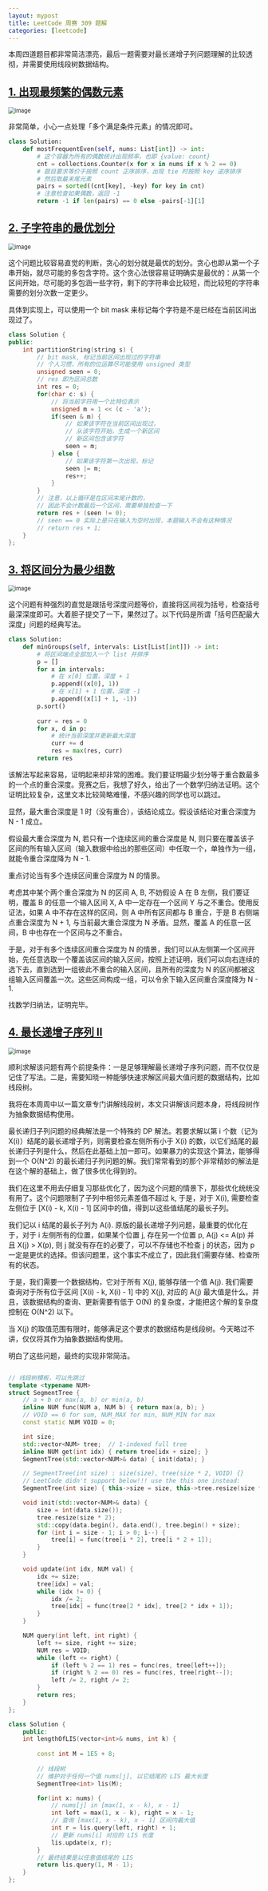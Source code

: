 ```yaml
---
layout: mypost
title: LeetCode 周赛 309 题解
categories: [leetcode]
---
```


本周四道题目都非常简洁漂亮，最后一题需要对最长递增子列问题理解的比较透彻，并需要使用线段树数据结构。

## [1. 出现最频繁的偶数元素](https://leetcode.cn/problems/most-frequent-even-element/)

<img src="../../posts/2022-leetcode/lc-wk-310-p1.png" alt="image" style="zoom:80%;" />

非常简单，小心一点处理「多个满足条件元素」的情况即可。

```py
class Solution:
    def mostFrequentEven(self, nums: List[int]) -> int:
        # 这个容器为所有的偶数统计出现频率，也即 {value: count}
        cnt = collections.Counter(x for x in nums if x % 2 == 0)
        # 题目要求等价于按照 count 正序排序，出现 tie 时按照 key 逆序排序
        # 然后取最末尾元素
        pairs = sorted((cnt[key], -key) for key in cnt)
        # 注意检查如果偶数，返回 -1
        return -1 if len(pairs) == 0 else -pairs[-1][1]
```

## [2. 子字符串的最优划分](https://leetcode.cn/problems/optimal-partition-of-string/)

<img src="../../posts/2022-leetcode/lc-wk-310-p2.png" alt="image" style="zoom:80%;" />

这个问题比较容易直觉的判断，贪心的划分就是最优的划分。贪心也即从第一个子串开始，就尽可能的多包含字符。这个贪心法很容易证明确实是最优的：从第一个区间开始，尽可能的多包涵一些字符，剩下的字符串会比较短，而比较短的字符串需要的划分次数一定更少。

具体到实现上，可以使用一个 bit mask 来标记每个字符是不是已经在当前区间出现过了。

```cpp
class Solution {
public:
    int partitionString(string s) {
        // bit mask, 标记当前区间出现过的字符串
        // 个人习惯，所有的位运算尽可能使用 unsigned 类型
        unsigned seen = 0;
        // res 即为区间总数
        int res = 0;
        for(char c: s) {
            // 将当前字符用一个比特位表示
            unsigned m = 1 << (c - 'a');
            if(seen & m) {
                // 如果该字符在当前区间出现过，
                // 从该字符开始，生成一个新区间
                // 新区间包含该字符
                seen = m;
            } else {
                // 如果该字符第一次出现，标记
                seen |= m;
                res++;
            }
        }
        // 注意，以上循环是在区间末尾计数的，
        // 因此不会计数最后一个区间，需要单独检查一下
        return res + (seen != 0);
        // seen == 0 实际上是只在输入为空时出现，本题输入不会有这种情况
        // return res + 1;
    }
};
```

## [3. 将区间分为最少组数](https://leetcode.cn/problems/divide-intervals-into-minimum-number-of-groups/)

<img src="../../posts/2022-leetcode/lc-wk-310-p3.png" alt="image" style="zoom:80%;" />

这个问题有种强烈的直觉是跟括号深度问题等价，直接将区间视为括号，检查括号最深深度即可。大着胆子提交了一下，果然过了。以下代码是所谓「括号匹配最大深度」问题的经典写法。

```py
class Solution:
    def minGroups(self, intervals: List[List[int]]) -> int:
        # 将区间端点全部加入一个 list 并排序
        p = []
        for x in intervals:
            # 在 x[0] 位置，深度 + 1
            p.append((x[0], 1))
            # 在 x[1] + 1 位置，深度 -1
            p.append((x[1] + 1, -1))
        p.sort()
        
        curr = res = 0
        for x, d in p:
            # 统计当前深度并更新最大深度
            curr += d
            res = max(res, curr)
        return res
```

该解法写起来容易，证明起来却非常的困难。我们要证明最少划分等于重合数最多的一个点的重合深度。竞赛之后，我想了好久，给出了一个数学归纳法证明。这个证明比较复杂，这里文本比较简略难懂，不感兴趣的同学也可以跳过。

显然，最大重合深度是 1 时（没有重合），该结论成立。假设该结论对重合深度为 N - 1 成立。

假设最大重合深度为 N, 若只有一个连续区间的重合深度是 N, 则只要在覆盖该子区间的所有输入区间（输入数据中给出的那些区间）中任取一个，单独作为一组，就能令重合深度降为 N - 1.

重点讨论当有多个连续区间重合深度为 N 的情景。

考虑其中某个两个重合深度为 N 的区间 A, B, 不妨假设 A 在 B 左侧，我们要证明，覆盖 B 的任意一个输入区间 X, A 中一定存在一个区间 Y 与之不重合。使用反证法，如果 A 中不存在这样的区间，则 A 中所有区间都与 B 重合，于是 B 右侧端点重合深度为 N + 1, 与当前最大重合深度为 N 矛盾。显然，覆盖 A 的任意一区间，B 中也存在一个区间与之不重合。

于是，对于有多个连续区间重合深度为 N 的情景，我们可以从左侧第一个区间开始，先任意选取一个覆盖该区间的输入区间，按照上述证明，我们可以向右连续的选下去，直到选到一组彼此不重合的输入区间，且所有的深度为 N 的区间都被这组输入区间覆盖一次。这些区间构成一组，可以令余下输入区间重合深度降为 N - 1.

找数学归纳法，证明完毕。

## [4. 最长递增子序列 II](https://leetcode.cn/problems/longest-increasing-subsequence-ii/)

<img src="../../posts/2022-leetcode/lc-wk-310-p4.png" alt="image" style="zoom:80%;" />

顺利求解该问题有两个前提条件：一是足够理解最长递增子序列问题，而不仅仅是记住了写法。二是，需要知晓一种能够快速求解区间最大值问题的数据结构，比如线段树。

我将在本周周中以一篇文章专门讲解线段树，本文只讲解该问题本身，将线段树作为抽象数据结构使用。

最长递归子列问题的经典解法是一个特殊的 DP 解法。若要求解以第 i 个数（记为 X(i)）结尾的最长递增子列，则需要检查左侧所有小于 X(i) 的数，以它们结尾的最长递归子列是什么，然后在此基础上加一即可。如果暴力的实现这个算法，能够得到一个 O(N^2) 的最长递归子列问题的解。我们常常看到的那个非常精妙的解法是在这个解的基础上，做了很多优化得到的。

我们在这里不用去仔细复习那些优化了，因为这个问题的情景下，那些优化统统没有用了。这个问题限制了子列中相邻元素差值不超过 k, 于是，对于 X(i), 需要检查左侧位于 [X(i) - k, X(i) - 1] 区间中的值，得到以这些值结尾的最长子列。

我们记以 i 结尾的最长子列为 A(i). 原版的最长递增子列问题，最重要的优化在于，对于 i 左侧所有的位置，如果某个位置 j, 存在另一个位置 p, A(j) <= A(p) 并且 X(j) > X(p), 则 j 就没有存在的必要了，可以不存储也不检查 j 的状态，因为 p 一定是更优的选择。但该问题里，这个事实不成立了，因此我们需要存储、检查所有的状态。

于是，我们需要一个数据结构，它对于所有 X(j), 能够存储一个值 A(j). 我们需要查询对于所有位于区间 [X(i) - k, X(i) - 1] 中的 X(j), 对应的 A(j) 最大值是什么。并且，该数据结构的查询、更新需要有低于 O(N) 的复杂度，才能把这个解的复杂度控制在 O(N^2) 以下。

当 X(j) 的取值范围有限时，能够满足这个要求的数据结构是线段树。今天略过不讲，仅仅将其作为抽象数据结构使用。

明白了这些问题，最终的实现非常简洁。

```cpp

// 线段树模板，可以先跳过
template <typename NUM>
struct SegmentTree {
    // a + b or max(a, b) or min(a, b)
    inline NUM func(NUM a, NUM b) { return max(a, b); }
    // VOID == 0 for sum, NUM_MAX for min, NUM_MIN for max
    const static NUM VOID = 0;

    int size;
    std::vector<NUM> tree;  // 1-indexed full tree
    inline NUM get(int idx) { return tree[idx + size]; }
    SegmentTree(std::vector<NUM>& data) { init(data); }

    // SegmentTree(int size) : size(size), tree(size * 2, VOID) {}
    // LeetCode didn't support below!!! use the this one instead:
    SegmentTree(int size) { this->size = size, this->tree.resize(size * 2); }

    void init(std::vector<NUM>& data) {
        size = int(data.size());
        tree.resize(size * 2);
        std::copy(data.begin(), data.end(), tree.begin() + size);
        for (int i = size - 1; i > 0; i--) {
            tree[i] = func(tree[i * 2], tree[i * 2 + 1]);
        }
    }

    void update(int idx, NUM val) {
        idx += size;
        tree[idx] = val;
        while (idx != 0) {
            idx /= 2;
            tree[idx] = func(tree[2 * idx], tree[2 * idx + 1]);
        }
    }

    NUM query(int left, int right) {
        left += size, right += size;
        NUM res = VOID;
        while (left <= right) {
            if (left % 2 == 1) res = func(res, tree[left++]);
            if (right % 2 == 0) res = func(res, tree[right--]);
            left /= 2, right /= 2;
        }
        return res;
    }
};

class Solution {
    public:
    int lengthOfLIS(vector<int>& nums, int k) {
        
        const int M = 1E5 + 8;
        
        // 线段树
        // 维护对于任何一个值 nums[j], 以它结尾的 LIS 最大长度
        SegmentTree<int> lis(M);

        for(int x: nums) {
            // nums[j] in [max(1, x - k), x - 1]
            int left = max(1, x - k), right = x - 1;
            // 查询 [max(1, x - k), x - 1] 区间内最大值
            int r = lis.query(left, right) + 1;
            // 更新 nums[i] 对应的 LIS 长度
            lis.update(x, r);
        }
        // 最终结果是以任意值结尾的 LIS
        return lis.query(1, M - 1);
    }
};
```